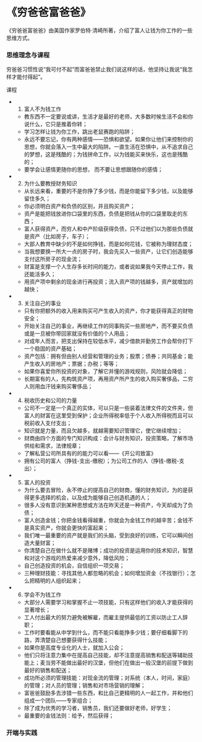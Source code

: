 # 《穷爸爸富爸爸》

《穷爸爸富爸爸》由美国作家罗伯特·清崎所著，介绍了富人让钱为你工作的一些思维方式。


### 思维理念与课程
穷爸爸习惯性说“我可付不起”而富爸爸禁止我们说这样的话，他坚持让我说“我怎样才能付得起”。

课程
  - 1. 富人不为钱工作
    - 教东西不一定要说或讲，生活才是最好的老师，大多数时候生活不会和你说什么，它只是推着你转；
    - 学习怎样让钱为你工作，跳出老鼠赛跑的陷阱；
    - 永远不要忘记，你有两种感情——恐惧和欲望。如果你让他们来控制你的思想，你就会落入一生中最大的陷阱。一直生活在恐惧中，从不追求自己的梦想，这是残酷的；为钱拼命工作，以为钱能买来快乐，这也是残酷的；
    - 要学会让感情更随你的思想， 而不要让思想跟随你的感情；
  - 2. 为什么要教授财务知识
    - 从长远来看，重要的不是你挣了多少钱，而是你能留下多少钱，以及能够留住多久；
    - 你必须明白资产和负债的区别，并且购买资产；
    - 资产是能把钱放进你口袋里的东西，负债是把钱从你的口袋里取走的东西；
    - 富人获得资产，而穷人和中产阶级获得负债，只不过他们以为那些负债就是资产（比如房子，车子）；
    - 大部人教育中缺少的不是如何挣钱，而是如何花钱，它被称为理财态度；
    - 当我想要换一所大一点的房子时，我会先买入一些资产，让它们创造能够支付这所房子的现金流；
    - 财富是支撑一个人生存多长时间的能力，或者说如果我今天停止工作，我还能活多久；
    - 用资产项中剩余的现金进行再投资；流入资产项的钱越多，资产就增加的越快；
  - 3. 关注自己的事业
    - 只有你把额外的收入用来购买可产生收入的资产，你才能获得真正的财物安全；
    - 开始关注自己的事业，再继续工作的同事购买一些房地产，而不要买负债或是一旦被你带回家就没有价值的个人用品；
    - 对成年人而言，把支出保持在较低水平，减少借款并勤劳工作会帮你打下一个稳固的资产基础；
    - 资产包括：拥有但由别人经营和管理的业务；股票；债券；共同基金；能产生收入的房地产；票据；办税；等等；
    - 如果你喜爱你所投资的对象，了解它并懂的游戏规则，风险就会降低；
    - 长期富有的人，先构筑资产项，再用资产所产生的收入购买奢侈品，二穷人则用血汗钱来购买奢侈品；
  - 4. 税收历史和公司的力量
    - 公司不一定是一个真正的实体，可以只是一些装着法律文件的文件夹，但富人的财富在这里受到保护；企业所得税率低于个人收入所得税而且可以税前收入支付支出；
    - 知识就是力量，而且欠越多，就越需要知识管理它，使它继续增加；
    - 财商由四个方面的专门知识构成：会计与财务知识，投资策略，了解市场供给和需求，法律规章；
    - 了解私营公司所具有的的能力可以看——《开公司致富》
    - 拥有公司的富人（挣钱-支出-缴税）；为公司工作的人（挣钱-缴税-支出）；
  - 5. 富人的投资
    - 为什么要去冒险，永不停止的提高自己的财商，懂的财务知识，为的是获得更多选择的机会，以及成为能够自己创造机遇的人；
    - 很多人没有意识到某种思想或方法在昨天还是一种资产，今天却成为了负债；
    - 富人创造金钱；你把金钱看得越重，你就会为金钱工作的越辛苦；金钱不是真实资产，你就会更快的富起来；
    - 我们唯一最重要的资产就是我们的头脑，受到良好的训练，它可以瞬间创造大量财富；
    - 你清楚自己在做什么就不是赌博；成功的投资是运用你的技术知识，智慧和对这个游戏的热爱来减少意外，降低风险；
    - 自己创造投资的机会，自信组织一项交易；
    - 三种理财技能：寻找其他人都忽略的机会；如何增加资金（不找银行）；怎么把精明的人组织起来；
  - 6. 学会不为钱工作
    - 大部分人需要学习和掌握不止一项技能，只有这样他们的收入才能获得的显著增长；
    - 工人付出最大的努力避免被解雇，而雇主提供最低的工资以防止工人辞职；
    - 工作时要看能从中学到什么，而不能只看能挣多少钱；要仔细看脚下的路，弄清楚自己想要获得什么技能；
    - 如果你是高度专业化的人士，就加入公会；
    - 他们只将注意力集中在提高自己技能，却不注意提高销售和配送等辅助技能上；麦当劳不能做出最好的汉堡，但他们在做出一般汉堡的前提下做到最好的销售和配送；
    - 成功所必须的管理技能：对现金流的管理；对系统（本人，时间，家庭）的管理；对人员的管理；销售和对市场营销的理解；
    - 富爸爸鼓励多去涉猎一些东西，和比自己更精明的人一起工作，并和他们组成一个团队——专家组合；
    - 除了成为优秀的学习者，销售员，我们还要做好老师，好学生；
    - 最重要的金钱法则：给予，然后获得；
    
    
    
### 开端与实践

    
